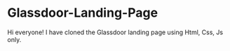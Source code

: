 # Glassdoor-Landing-Page
Hi everyone! I have cloned the Glassdoor landing page using Html, Css, Js only.
